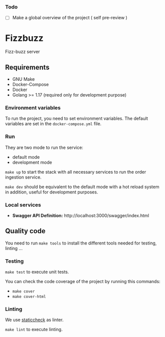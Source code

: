 ### Todo

- [ ] Make a global overview of the project ( self pre-review )

# Fizzbuzz

Fizz-buzz server

## Requirements

- GNU Make
- Docker-Compose
- Docker
- Golang >= 1.17 (required only for development purpose)

### Environment variables

To run the project, you need to set environment variables. The default variables are set in the `docker-compose.yml` file.

### Run

They are two mode to run the service:

- default mode
- development mode

`make up` to start the stack with all necessary services to run the order ingestion service.

`make dev` should be equivalent to the default mode with a hot reload system in addition, useful for development purposes.

### Local services

- **Swagger API Definition:**  http://localhost:3000/swagger/index.html

## Quality code

You need to run `make tools` to install the different tools needed for testing, linting ...

### Testing

`make test` to execute unit tests.

You can check the code coverage of the project by running this commands:

- `make cover`
- `make cover-html`

### Linting

We use [staticcheck](https://staticcheck.io/) as linter.

`make lint` to execute linting.
